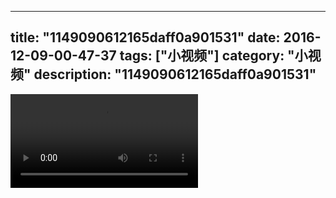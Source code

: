 
---
title: "1149090612165daff0a901531"
date: 2016-12-09-00-47-37
tags: ["小视频"]
category: "小视频"
description: "1149090612165daff0a901531"
---
<video src="http://ohtsqip0g.bkt.clouddn.com/1149090612165daff0a901531.mp4" controls="controls"></video>
